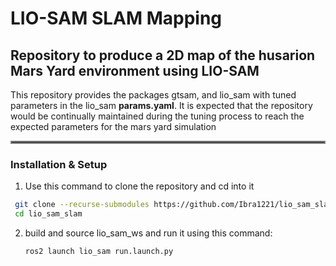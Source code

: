 # LIO-SAM SLAM Mapping
## Repository to produce a 2D map of the husarion Mars Yard environment using LIO-SAM
This repository provides the packages gtsam, and lio_sam with tuned parameters in the lio_sam **params.yaml**. It is expected that the repository would be continually maintained during the tuning process to reach the expected parameters for the mars yard simulation
<hr style="border:2px solid gray">

### Installation & Setup

1. Use this command to clone the repository and cd into it
  ```bash
   git clone --recurse-submodules https://github.com/Ibra1221/lio_sam_slam.git
   cd lio_sam_slam
   ```

2. build and source lio_sam_ws and run it using this command:
   ```bash
   ros2 launch lio_sam run.launch.py
   ```
